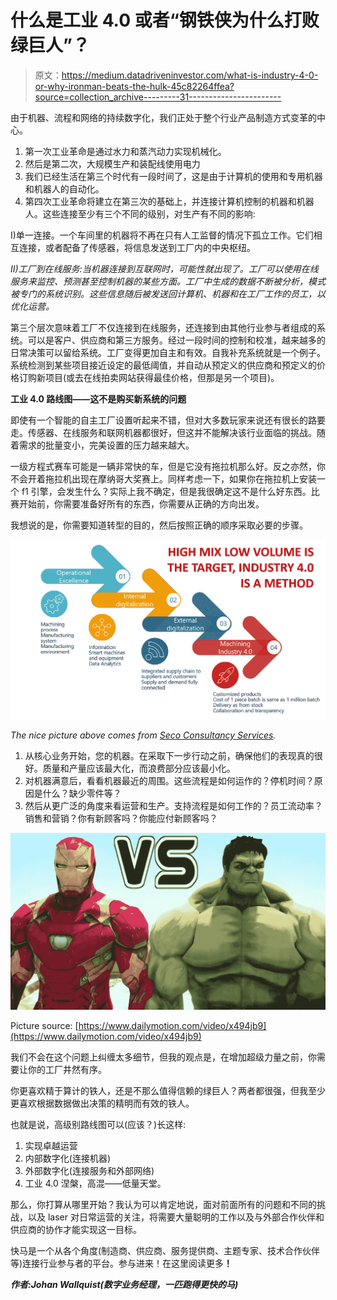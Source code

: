 # 什么是工业 4.0 或者“钢铁侠为什么打败绿巨人”？

> 原文：<https://medium.datadriveninvestor.com/what-is-industry-4-0-or-why-ironman-beats-the-hulk-45c82264ffea?source=collection_archive---------31----------------------->

由于机器、流程和网络的持续数字化，我们正处于整个行业产品制造方式变革的中心。

1.  第一次工业革命是通过水力和蒸汽动力实现机械化。
2.  然后是第二次，大规模生产和装配线使用电力
3.  我们已经生活在第三个时代有一段时间了，这是由于计算机的使用和专用机器和机器人的自动化。
4.  第四次工业革命将建立在第三次的基础上，并连接计算机控制的机器和机器人。这些连接至少有三个不同的级别，对生产有不同的影响:

I)单一连接。一个车间里的机器将不再在只有人工监督的情况下孤立工作。它们相互连接，或者配备了传感器，将信息发送到工厂内的中央枢纽。

*II)工厂到在线服务:*当机器连接到互联网时，可能性就出现了*。工厂可以使用在线服务来监控、预测甚至控制机器的某些方面。工厂中生成的数据不断被分析，模式被专门的系统识别。这些信息随后被发送回计算机、机器和在工厂工作的员工，以优化运营。*

第三个层次意味着工厂不仅连接到在线服务，还连接到由其他行业参与者组成的系统。可以是客户、供应商和第三方服务。经过一段时间的控制和校准，越来越多的日常决策可以留给系统。工厂变得更加自主和有效。自我补充系统就是一个例子。系统检测到某些项目接近设定的最低阈值，并自动从预定义的供应商和预定义的价格订购新项目(或去在线拍卖网站获得最佳价格，但那是另一个项目)。

**工业 4.0 路线图——这不是购买新系统的问题**

即使有一个智能的自主工厂设置听起来不错，但对大多数玩家来说还有很长的路要走。传感器、在线服务和联网机器都很好，但这并不能解决该行业面临的挑战。随着需求的批量变小，完美设置的压力越来越大。

一级方程式赛车可能是一辆非常快的车，但是它没有拖拉机那么好。反之亦然，你不会开着拖拉机出现在摩纳哥大奖赛上。同样考虑一下，如果你在拖拉机上安装一个 f1 引擎，会发生什么？实际上我不确定，但是我很确定这不是什么好东西。比赛开始前，你需要准备好所有的东西，你需要从正确的方向出发。

我想说的是，你需要知道转型的目的，然后按照正确的顺序采取必要的步骤。

![](img/e0a1055ac4bfebc570775ee67742e1b8.png)

*The nice picture above comes from* [*Seco Consultancy Services*](https://afasterhorse.net/topics/6252/home)*.*

1.  从核心业务开始，您的机器。在采取下一步行动之前，确保他们的表现真的很好。质量和产量应该最大化，而浪费部分应该最小化。
2.  对机器满意后，看看机器最近的周围。这些流程是如何运作的？停机时间？原因是什么？缺少零件等？
3.  然后从更广泛的角度来看运营和生产。支持流程是如何工作的？员工流动率？销售和营销？你有新顾客吗？你能应付新顾客吗？

![](img/e84313296290483bf1eca8dffce78c51.png)

Picture source: [https://www.dailymotion.com/video/x494jb9](https://www.dailymotion.com/video/x494jb9)

我们不会在这个问题上纠缠太多细节，但我的观点是，在增加超级力量之前，你需要让你的工厂井然有序。

你更喜欢精于算计的铁人，还是不那么值得信赖的绿巨人？两者都很强，但我至少更喜欢根据数据做出决策的精明而有效的铁人。

也就是说，高级别路线图可以(应该？)长这样:

1.  实现卓越运营
2.  内部数字化(连接机器)
3.  外部数字化(连接服务和外部网络)
4.  工业 4.0 涅槃，高混——低量天堂。

那么，你打算从哪里开始？我认为可以肯定地说，面对前面所有的问题和不同的挑战，以及 laser 对日常运营的关注，将需要大量聪明的工作以及与外部合作伙伴和供应商的协作才能实现这一目标。

快马是一个从各个角度(制造商、供应商、服务提供商、主题专家、技术合作伙伴等)连接行业参与者的平台。参与进来！在这里阅读更多[](https://get.afasterhorse.com/early-access/?utm_campaign=earlyaccess&utm_medium=article&utm_source=medium)****！****

***作者:Johan Wallquist(数字业务经理，一匹跑得更快的马)***